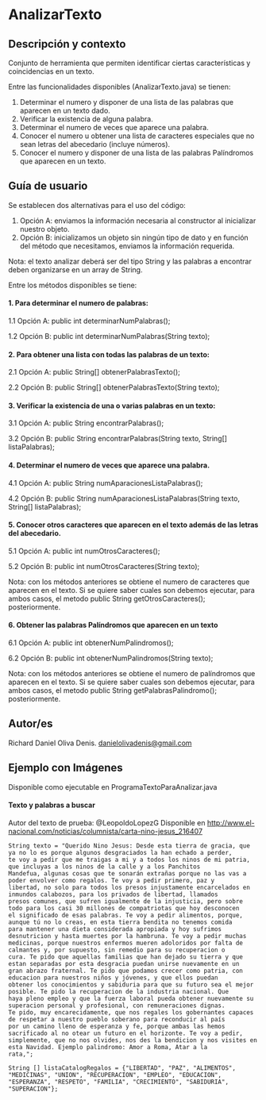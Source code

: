 # AnalizarTexto
## Descripción y contexto 
Conjunto de herramienta que permiten identificar ciertas características y coincidencias en un texto. 

Entre las funcionalidades disponibles (AnalizarTexto.java) se tienen:

1. Determinar el numero y disponer de una lista de las palabras que aparecen en un texto dado.
2. Verificar la existencia de alguna palabra.
3. Determinar el numero de veces que aparece una palabra.
4. Conocer el numero u obtener una lista de caracteres especiales que no sean letras del abecedario (incluye números).
5. Conocer el numero y disponer de una lista de las palabras Palíndromos que aparecen en un texto.

## Guía de usuario
Se establecen dos alternativas para el uso del código: 

1. Opción A: enviamos la información necesaria al constructor al inicializar nuestro objeto. 
2. Opción B: inicializamos un objeto sin ningún tipo de dato y en función del método que necesitamos, enviamos la información requerida.

Nota: el texto analizar deberá ser del tipo String y las palabras a encontrar deben organizarse en un array de String.

Entre los métodos disponibles se tiene:

#### 1. Para determinar el numero de palabras:

1.1 Opción A: public int determinarNumPalabras();

1.2 Opción B: public int determinarNumPalabras(String texto);

#### 2. Para obtener una lista con todas las palabras de un texto:

2.1 Opción A: public String[] obtenerPalabrasTexto();

2.2 Opción B: public String[] obtenerPalabrasTexto(String texto);

#### 3. Verificar la existencia de una o varias palabras en un texto:

3.1 Opción A: public String encontrarPalabras();

3.2 Opción B: public String encontrarPalabras(String texto, String[] listaPalabras);

#### 4. Determinar el numero de veces que aparece una palabra.

4.1 Opción A: public String numAparacionesListaPalabras();

4.2 Opción B: public String numAparacionesListaPalabras(String texto, String[] listaPalabras);

#### 5. Conocer otros caracteres que aparecen en el texto además de las letras del abecedario.

5.1 Opción A: public int numOtrosCaracteres();

5.2 Opción B: public int numOtrosCaracteres(String texto);

Nota: con los métodos anteriores se obtiene el numero de caracteres que aparecen en el texto. Si se quiere saber cuales son debemos ejecutar, para ambos casos, el metodo public String getOtrosCaracteres(); posteriormente.

#### 6. Obtener las palabras Palíndromos que aparecen en un texto

6.1 Opción A: public int obtenerNumPalindromos();

6.2 Opción B: public int obtenerNumPalindromos(String texto);

Nota: con los métodos anteriores se obtiene el numero de palíndromos que aparecen en el texto. Si se quiere saber cuales son debemos ejecutar, para ambos casos, el metodo public String getPalabrasPalindromo(); posteriormente.

## Autor/es
Richard Daniel Oliva Denis. danielolivadenis@gmail.com

## Ejemplo con Imágenes

Disponible como ejecutable en ProgramaTextoParaAnalizar.java

#### Texto y palabras a buscar
Autor del texto de prueba: @LeopoldoLopezG Disponible en http://www.el-nacional.com/noticias/columnista/carta-nino-jesus_216407 

    String texto = "Querido Nino Jesus: Desde esta tierra de gracia, que ya no lo es porque algunos desgraciados la han echado a perder, 
    te voy a pedir que me traigas a mi y a todos los ninos de mi patria, que incluyas a los ninos de la calle y a los Panchitos 
    Mandefua, algunas cosas que te sonarán extrañas porque no las vas a poder envolver como regalos. Te voy a pedir primero, paz y 
    libertad, no solo para todos los presos injustamente encarcelados en inmundos calabozos, para los privados de libertad, llamados 
    presos comunes, que sufren igualmente de la injusticia, pero sobre todo para los casi 30 millones de compatriotas que hoy desconocen 
    el significado de esas palabras. Te voy a pedir alimentos, porque, aunque tú no lo creas, en esta tierra bendita no tenemos comida 
    para mantener una dieta considerada apropiada y hoy sufrimos desnutricion y hasta muertes por la hambruna. Te voy a pedir muchas 
    medicinas, porque nuestros enfermos mueren adoloridos por falta de calmantes y, por supuesto, sin remedio para su recuperacion o 
    cura. Te pido que aquellas familias que han dejado su tierra y que estan separadas por esta desgracia puedan unirse nuevamente en un 
    gran abrazo fraternal. Te pido que podamos crecer como patria, con educacion para nuestros niños y jóvenes, y que ellos puedan 
    obtener los conocimientos y sabiduria para que su futuro sea el mejor posible. Te pido la recuperacion de la industria nacional. Que 
    haya pleno empleo y que la fuerza laboral pueda obtener nuevamente su superacion personal y profesional, con remuneraciones dignas. 
    Te pido, muy encarecidamente, que nos regales los gobernantes capaces de respetar a nuestro pueblo soberano para reconducir al país 
    por un camino lleno de esperanza y fe, porque ambas las hemos sacrificado al no otear un futuro en el horizonte. Te voy a pedir, 
    simplemente, que no nos olvides, nos des la bendicion y nos visites en esta Navidad. Ejemplo palindromo: Amor a Roma, Atar a la 
    rata,";

    String [] listaCatalogRegalos = {"LIBERTAD", "PAZ", "ALIMENTOS", "MEDICINAS", "UNION", "RECUPERACION", "EMPLEO", "EDUCACION", 
    "ESPERANZA", "RESPETO", "FAMILIA", "CRECIMIENTO", "SABIDURIA", "SUPERACION"};
	

